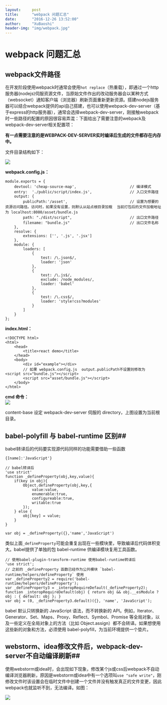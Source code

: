 ```yaml
---
layout:     post
title:      "webpack 问题汇总"
date:       "2016-12-26 13:52:00"
author:     "XuBaoshi"
header-img: "img/webpack.jpg"
---
```


# webpack 问题汇总 #
## webpack文件路径 ##
在开发阶段使用webpack时通常会使用`hot replace`（热重载），即通过一个http服务器(nodejs)伺服资源文件，当原始文件作出的改动服务器会以某种方式（websocket）通知客户端（浏览器）刷新页面重新更新资源。搭建nodejs服务器可以结合webpack提供的api自己搭建，也可以使用webpack-dev-server（基于express的http服务器），通常会选择webpack-dev-server，刚接触webpack时一些路径的配置的原因很容易弄混：下面给出了需要注意的webpack及webpack-dev-server相关配置项：

**有一点需要注意的是WEBPACK-DEV-SERVER实时编译后生成的文件都存在内存中。**

文件目录结构如下：<br>

![](http://i.imgur.com/vWCx0ix.jpg)<br>

**webpack.config.js：<br>**

	module.exports = {
	    devtool: 'cheap-source-map',                        // 编译模式 
	    entry:  './public/script/index.js',                 // 入口文件路径
	    output: {
	        publicPath:'/asset',                            // 设置为想要的资源访问路径。访问时，如果没有设置，则默认从站点根目录加载  当前打包后的文件加载地址为 localhost:8080/asset/bundle.js
	        path: "./dist/script",                          // 出口文件路径
	        filename: "bundle.js"                           // 出口文件名称
	    },
		resolve: {
			extensions: ['', '.js', '.jsx']
		},
	    module: {
	        loaders: [
	            {
	                test: /\.json$/,
	                loader: 'json'
	            },
	            {
	                test: /\.js$/,
	                exclude: /node_modules/,
	                loader: 'babel'
	            },
	            {
	                test: /\.css$/,
	                loader: 'style!css?modules'              
	            }
	        ]
	    }
	};

**index.html：<br>**

	<!DOCTYPE html>
	<html>
	    <head>
	        <title>react demo</title>
	    </head>
	    <body>
	        <div id="example"></div>
			// 如果 webpack.config.js  output.publicPath不设置则修改为 <script src="bundle.js"></script>
	        <script src="asset/bundle.js"></script>
	    </body>
	</html>


**cmd 命令：<br>**
![](http://i.imgur.com/pz5n8JT.png)

content-base 设定 webpack-dev-server 伺服的 directory，上图设置为当前根目录。

## babel-polyfill 与 babel-runtime 区别##
<p>
babel转译后的代码要实现源代码同样的功能需要借助一些函数
</p>
	
	{[name]:'JavaScript'}

	// babel转译后
	'use strict'
	function _defineProperty(obj,key,value){
		if(key in obj){
			Object.defineProperty(obj,key,{
				value:value,
				enumerable:true,
				configureable:true,
				writable:true
			});
		} else {
			obj[key] = value;
		}
	}

	var obj = _defineProperty({},'name','JavaScript')

类似上面`_defineProperty`可能会重复出现在一些模块里，导致编译后代码体积变大。babel提供了单独的包 babel-runtime 供编译模块复用工具函数。


	// 使用babel-plugin-transform-runtime 使用babel-runtime转译后
	'use strict';
	// 之前的 _defineProperty 函数已经作为公共模块 `babel-runtime/helpers/defineProperty` 使用
	var _defineProperty2 = require('babel-runtime/helpers/defineProperty');
	var _defineProperty3 = _interopRequireDefault(_defineProperty2);
	function _interopRequireDefault(obj) { return obj && obj.__esModule ? obj : { default: obj }; }
	var obj = (0, _defineProperty3.default)({}, 'name', 'JavaScript');




<p>
babel 默认只转换新的 JavaScript 语法，而不转换新的 API。例如，Iterator、Generator、Set、Maps、Proxy、Reflect、Symbol、Promise 等全局对象，以及一些定义在全局对象上的方法（比如 Object.assign）都不会转译。如果想使用这些新的对象和方法，必须使用 babel-polyfill，为当前环境提供一个垫片。
</p>

## webstorm、idea修改文件后，webpack-dev-server不自动编译刷新##
使用webstorm或idea时，会出现如下现象，修改某个js或css后webpack不自动编译浏览器刷新，原因是webstorm或idea中有一个选项叫`use "safe write"`，刚修改文件时该设置会在临时文件中创建一个文件并没有触发真正的文件变更，因此webpack也就监听不到，无法编译。如图：<br>

![](http://i.imgur.com/qNHxI12.png)